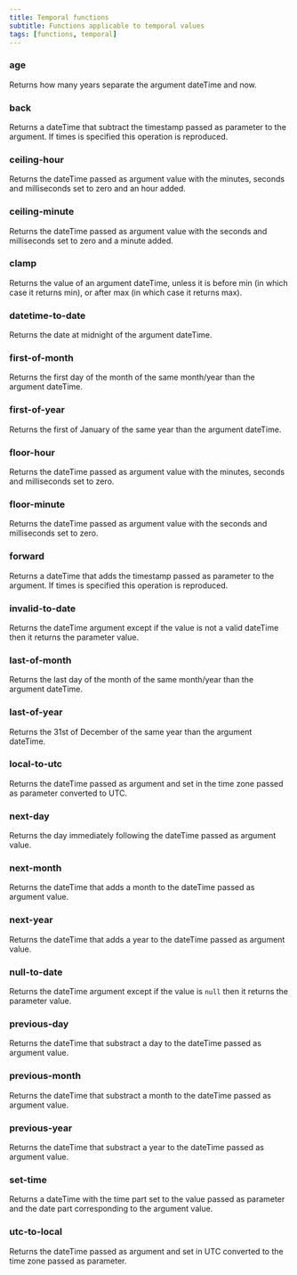 ```yaml
---
title: Temporal functions
subtitle: Functions applicable to temporal values
tags: [functions, temporal]
---
```

<!-- START AUTO-GENERATED -->
### age

Returns how many years separate the argument dateTime and now.

### back

Returns a dateTime that subtract the timestamp passed as parameter to the argument. If times is specified this operation is reproduced.

### ceiling-hour

Returns the dateTime passed as argument value with the minutes, seconds and milliseconds set to zero and an hour added.

### ceiling-minute

Returns the dateTime passed as argument value with the seconds and milliseconds set to zero and a minute added.

### clamp

Returns the value of an argument dateTime, unless it is before min (in which case it returns min), or after max (in which case it returns max).

### datetime-to-date

Returns the date at midnight of the argument dateTime.

### first-of-month

Returns the first day of the month of the same month/year than the argument dateTime.

### first-of-year

Returns the first of January of the same year than the argument dateTime.

### floor-hour

Returns the dateTime passed as argument value with the minutes, seconds and milliseconds set to zero.

### floor-minute

Returns the dateTime passed as argument value with the seconds and milliseconds set to zero.

### forward

Returns a dateTime that adds the timestamp passed as parameter to the argument. If times is specified this operation is reproduced.

### invalid-to-date

Returns the dateTime argument except if the value is not a valid dateTime then it returns the parameter value.

### last-of-month

Returns the last day of the month of the same month/year than the argument dateTime.

### last-of-year

Returns the 31st of December of the same year than the argument dateTime.

### local-to-utc

Returns the dateTime passed as argument and set in the time zone passed as parameter converted to UTC.

### next-day

Returns the day immediately following the dateTime passed as argument value.

### next-month

Returns the dateTime that adds a month to the dateTime passed as argument value.

### next-year

Returns the dateTime that adds a year to the dateTime passed as argument value.

### null-to-date

Returns the dateTime argument except if the value is `null` then it returns the parameter value.

### previous-day

Returns the dateTime that substract a day to the dateTime passed as argument value.

### previous-month

Returns the dateTime that substract a month to the dateTime passed as argument value.

### previous-year

Returns the dateTime that substract a year to the dateTime passed as argument value.

### set-time

Returns a dateTime with the time part set to the value passed as parameter and the date part corresponding to the argument value.

### utc-to-local

Returns the dateTime passed as argument and set in UTC converted to the time zone passed as parameter.

<!-- END AUTO-GENERATED -->
